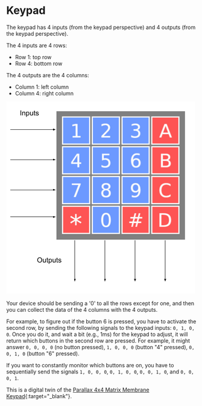 Keypad
======

The keypad has 4 inputs (from the keypad perspective) and 4 outputs (from the keypad perspective).

The 4 inputs are 4 rows:

 * Row 1: top row
 * Row 4: bottom row

The 4 outputs are the 4 columns:

 * Column 1: left column
 * Column 4: right column

![Keypad image showing that the inputs are the row selection (top one is zero) and the outputs are the column selection (left one is zero)](images/keypad.png)

Your device should be sending a '0' to all the rows except for one, and then you can collect the data of the 4 columns with the 4 outputs.

For example, to figure out if the button 6 is pressed, you have to activate the second row, by sending the following signals to the keypad inputs: `0, 1, 0, 0`. Once you do it, and wait a bit (e.g., 1ms) for the keypad to adjust, it will return which buttons in the second row are pressed. For example, it might answer `0, 0, 0, 0` (no button pressed), `1, 0, 0, 0` (button "4" pressed), `0, 0, 1, 0` (button "6" pressed).

If you want to constantly monitor which buttons are on, you have to sequentially send the signals `1, 0, 0, 0`, `0, 1, 0, 0`, `0, 0, 1, 0`, and `0, 0, 0, 1`.

This is a digital twin of the [Parallax 4x4 Matrix Membrane Keypad](https://www.parallax.com/package/membrane-keypad-documentation/){:target="_blank"}.
